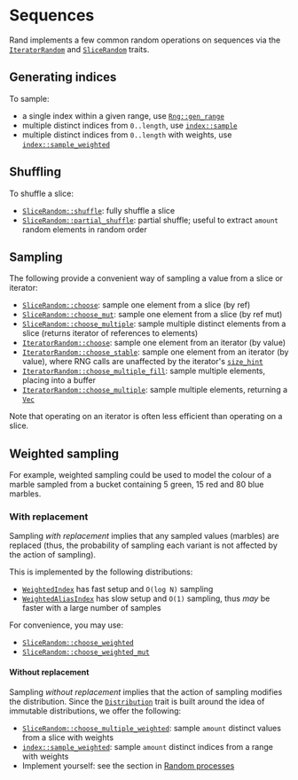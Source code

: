 # Sequences

Rand implements a few common random operations on sequences via the
[`IteratorRandom`] and [`SliceRandom`] traits.

## Generating indices

To sample:

-   a single index within a given range, use [`Rng::gen_range`]
-   multiple distinct indices from `0..length`, use [`index::sample`]
-   multiple distinct indices from `0..length` with weights, use [`index::sample_weighted`]

## Shuffling

To shuffle a slice:

-   [`SliceRandom::shuffle`]: fully shuffle a slice
-   [`SliceRandom::partial_shuffle`]: partial shuffle; useful to extract
    `amount` random elements in random order

## Sampling

The following provide a convenient way of sampling a value from a slice or iterator:

-   [`SliceRandom::choose`]: sample one element from a slice (by ref)
-   [`SliceRandom::choose_mut`]: sample one element from a slice (by ref mut)
-   [`SliceRandom::choose_multiple`]: sample multiple distinct elements from a slice (returns iterator of references to elements)
-   [`IteratorRandom::choose`]: sample one element from an iterator (by value)
-   [`IteratorRandom::choose_stable`]: sample one element from an iterator (by value), where RNG calls are unaffected by the iterator's [`size_hint`]
-   [`IteratorRandom::choose_multiple_fill`]: sample multiple elements, placing into a buffer
-   [`IteratorRandom::choose_multiple`]: sample multiple elements, returning a [`Vec`]

Note that operating on an iterator is often less efficient than operating on a
slice.

## Weighted sampling

For example, weighted sampling could be used to model the colour of a marble
sampled from a bucket containing 5 green, 15 red and 80 blue marbles.

### With replacement

Sampling *with replacement* implies that any sampled values (marbles) are
replaced (thus, the probability of sampling each variant is not affected by the
action of sampling).

This is implemented by the following distributions:

-   [`WeightedIndex`] has fast setup and `O(log N)` sampling
-   [`WeightedAliasIndex`] has slow setup and `O(1)` sampling, thus *may* be
    faster with a large number of samples

For convenience, you may use:

-   [`SliceRandom::choose_weighted`]
-   [`SliceRandom::choose_weighted_mut`]

#### Without replacement

Sampling *without replacement* implies that the action of sampling modifies the
distribution. Since the [`Distribution`] trait is built around the idea of
immutable distributions, we offer the following:

-   [`SliceRandom::choose_multiple_weighted`]: sample `amount` distinct values
    from a slice with weights
-   [`index::sample_weighted`]: sample `amount` distinct indices from a range with
    weights
-   Implement yourself: see the section in [Random processes](guide-process.html#sampling-without-replacement)

[`Distribution`]: ../rand/rand/distributions/trait.Distribution.html
[`IteratorRandom`]: ../rand/rand/seq/trait.IteratorRandom.html
[`SliceRandom`]: ../rand/rand/seq/trait.SliceRandom.html
[`WeightedIndex`]: ../rand/rand/distributions/struct.WeightedIndex.html
[`WeightedAliasIndex`]: ../rand/rand_distr/weighted_alias/struct.WeightedAliasIndex.html
[`SliceRandom::choose`]: ../rand/rand/seq/trait.SliceRandom.html#tymethod.choose
[`SliceRandom::choose_mut`]: ../rand/rand/seq/trait.SliceRandom.html#tymethod.choose_mut
[`SliceRandom::choose_multiple`]: ../rand/rand/seq/trait.SliceRandom.html#tymethod.choose_multiple
[`IteratorRandom::choose`]: ../rand/rand/seq/trait.IteratorRandom.html#method.choose
[`IteratorRandom::choose_stable`]: ../rand/rand/seq/trait.IteratorRandom.html#method.choose_stable
[`IteratorRandom::choose_multiple`]: ../rand/rand/seq/trait.IteratorRandom.html#method.choose_multiple
[`IteratorRandom::choose_multiple_fill`]: ../rand/rand/seq/trait.IteratorRandom.html#method.choose_multiple_fill
[`SliceRandom::choose_weighted`]: ../rand/rand/seq/trait.SliceRandom.html#tymethod.choose_weighted
[`SliceRandom::choose_weighted_mut`]: ../rand/rand/seq/trait.SliceRandom.html#tymethod.choose_weighted_mut
[`SliceRandom::choose_multiple_weighted`]: ../rand/rand/seq/trait.SliceRandom.html#tymethod.choose_multiple_weighted
[`SliceRandom::shuffle`]: ../rand/rand/seq/trait.SliceRandom.html#tymethod.shuffle
[`SliceRandom::partial_shuffle`]: ../rand/rand/seq/trait.SliceRandom.html#tymethod.partial_shuffle
[`Rng::gen_range`]: ../rand/rand/trait.Rng.html#method.gen_range
[`index::sample`]: ../rand/rand/seq/index/fn.sample.html
[`index::sample_weighted`]: ../rand/rand/seq/index/fn.sample_weighted.html
[`size_hint`]: https://doc.rust-lang.org/stable/std/iter/trait.Iterator.html#method.size_hint
[`Vec`]: https://doc.rust-lang.org/stable/std/vec/struct.Vec.html
